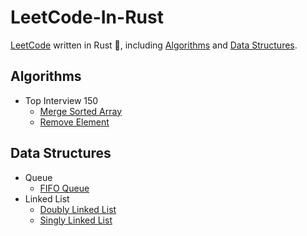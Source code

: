 # LeetCode-In-Rust

[LeetCode](https://leetcode.cn/u/kerthcet) written in Rust 🦀️, including [Algorithms](#algorithms) and [Data Structures](#data-structures).

## Algorithms

- Top Interview 150
  - [Merge Sorted Array](./src/algos/merge_sorted_array.rs)
  - [Remove Element](./src/algos/remove_element.rs)

## Data Structures

- Queue
  - [FIFO Queue](./src/data-structures/fifo.rs)
- Linked List
  - [Doubly Linked List](./src/data-structures/doubly_linked_list.rs)
  - [Singly Linked List](./src/data-structures/singly_linked_list.rs)
